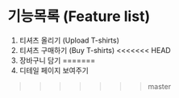 # 기능목록 (Feature list)
1. 티셔츠 올리기 (Upload T-shirts)
2. 티셔츠 구매하기 (Buy T-shirts)
<<<<<<< HEAD
3. 장바구니 담기
=======
3. 디테일 페이지 보여주기
>>>>>>> master
